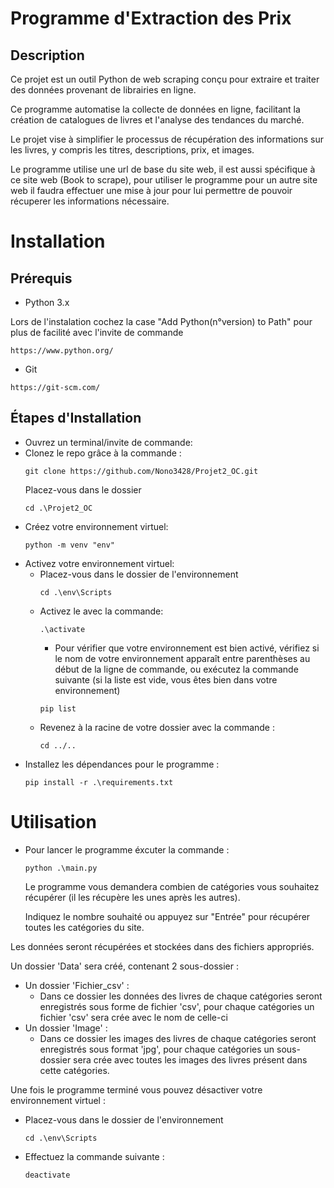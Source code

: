 # Programme d'Extraction des Prix

## Description
Ce projet est un outil Python de web scraping conçu pour extraire et traiter des données provenant de librairies en ligne.

Ce programme automatise la collecte de données en ligne, facilitant la création de catalogues de livres et l'analyse des tendances du marché.

Le projet vise à simplifier le processus de récupération des informations sur les livres, y compris les titres, descriptions, prix, et images.

Le programme utilise une url de base du site web, il est aussi spécifique à ce site web (Book to scrape), pour utiliser le programme pour un autre site web il faudra effectuer une mise à jour pour lui permettre de pouvoir récuperer les informations nécessaire.
# Installation

## Prérequis
- Python 3.x

Lors de l'instalation cochez la case "Add Python(n°version) to Path" pour plus de facilité avec l'invite de commande
```
https://www.python.org/
```
- Git  
```
https://git-scm.com/
```
## Étapes d'Installation 
- Ouvrez un terminal/invite de commande:
- Clonez le repo grâce à la commande :
    ```
    git clone https://github.com/Nono3428/Projet2_OC.git
    ```
    Placez-vous dans le dossier
    ```
    cd .\Projet2_OC
    ```
- Créez votre environnement virtuel:
    ```
    python -m venv "env"
    ```
- Activez votre environnement virtuel:
    - Placez-vous dans le dossier de l'environnement
        ```
        cd .\env\Scripts
        ```
    - Activez le avec la commande:
        ```
        .\activate
        ```
        - Pour vérifier que votre environnement est bien activé, vérifiez si le nom de votre environnement apparaît entre parenthèses au début de la ligne de commande, 
        ou exécutez la commande suivante (si la liste est vide, vous êtes bien dans votre environnement) 
        ```
        pip list
        ```
    - Revenez à la racine de votre dossier avec la commande :
        ```
        cd ../..
        ```
- Installez les dépendances pour le programme :
    ```
    pip install -r .\requirements.txt
    ```

# Utilisation

- Pour lancer le programme éxcuter la commande :
    ```
    python .\main.py
    ```
    Le programme vous demandera combien de catégories vous souhaitez récupérer (il les récupère les unes après les autres).

    Indiquez le nombre souhaité ou appuyez sur "Entrée" pour récupérer toutes les catégories du site.

Les données seront récupérées et stockées dans des fichiers appropriés.

Un dossier 'Data' sera créé, contenant 2 sous-dossier :
- Un dossier 'Fichier_csv' :
    - Dans ce dossier les données des livres de chaque catégories seront enregistrés sous forme de fichier 'csv', pour chaque catégories un fichier 'csv' sera crée avec le nom de celle-ci
- Un dossier 'Image' :
    - Dans ce dossier les images des livres de chaque catégories seront enregistrés sous format 'jpg', pour chaque catégories un sous-dossier sera crée avec toutes les images des livres présent dans cette catégories.

Une fois le programme terminé vous pouvez désactiver votre environnement virtuel :
- Placez-vous dans le dossier de l'environnement 
    ```
    cd .\env\Scripts
    ```
- Effectuez la commande suivante :
    ```
    deactivate
    ```